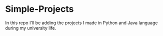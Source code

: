 # Simple-Projects
In this repo I'll be adding the projects I made in Python and Java language during my university life.
